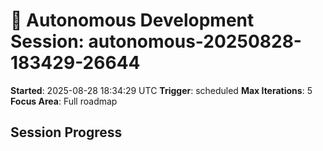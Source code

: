 # 🤖 Autonomous Development Session: autonomous-20250828-183429-26644

**Started**: 2025-08-28 18:34:29 UTC
**Trigger**: scheduled
**Max Iterations**: 5
**Focus Area**: Full roadmap

## Session Progress

